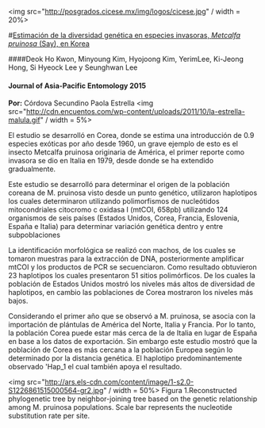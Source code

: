 <img src="http://posgrados.cicese.mx/img/logos/cicese.jpg" / width = 20%>

#[Estimación de la diversidad genética en especies invasoras, *Metcalfa pruinosa* (Say), en Korea](http://www.sciencedirect.com/science/article/pii/S1226861515000564)

####Deok Ho Kwon, Minyoung Kim, Hyojoong Kim, YerimLee, Ki-Jeong Hong, Si Hyeock Lee y Seunghwan Lee

#### Journal of Asia-Pacific Entomology 2015

**Por:** Córdova Secundino Paola Estrella 
<img src="http://cdn.encuentos.com/wp-content/uploads/2011/10/la-estrella-malula.gif" / width = 5%>

El estudio se desarrolló en Corea, donde  se estima una introducción de 0.9 especies exóticas por año desde 1960, un grave ejemplo de esto es el insecto Metcalfa pruinosa originaria de América, el primer reporte como invasora se dio en Italia en 1979, desde donde se ha extendido gradualmente. 

Este estudio se desarrolló para determinar el origen de la población coreana de M. pruinosa visto desde un punto genético, utilizaron haplotipos los cuales determinaron utilizando polimorfismos de nucleótidos mitocondriales citocromo c oxidasa I (mtCOI, 658pb) utilizando 124 organismos de seis países (Estados Unidos, Corea, Francia, Eslovenia, España e Italia) para determinar variación genética dentro y entre subpoblaciones

La identificación morfológica se realizó con machos, de los cuales se tomaron muestras para la extracción de DNA,  posteriormente amplificar mtCOI y los productos de PCR se secuenciaron. Como resultado obtuvieron 23 haplotipos los cuales presentaron 51 sitios polimórficos. De los cuales la población de Estados Unidos mostró los niveles más altos de diversidad de haplotipos, en cambio las poblaciones de Corea mostraron los niveles más bajos.

Considerando el primer año que se observó a M. pruinosa, se asocia con  la importación de plántulas de  América del Norte, Italia y Francia. Por lo tanto, la población Corea puede estar más cerca de la de Italia en lugar de España en base a los datos de exportación. Sin embargo este estudio mostró que la población de Corea es más cercana a la población Europea según lo determinado por la distancia genética. El haplotipo predominantemente observado 'Hap_1 el cual también apoya el resultado.

<img src="http://ars.els-cdn.com/content/image/1-s2.0-S1226861515000564-gr2.jpg" / width = 50%>
Figura 1.Reconstructed phylogenetic tree by neighbor-joining tree based on the genetic relationship among M. pruinosa populations. Scale bar represents the nucleotide substitution rate per site.
